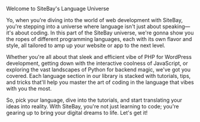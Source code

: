 Welcome to SiteBay's Language Universe

Yo, when you're diving into the world of web development with SiteBay, you're stepping into a universe where language isn't just about speaking—it's about coding. In this part of the SiteBay universe, we're gonna show you the ropes of different programming languages, each with its own flavor and style, all tailored to amp up your website or app to the next level.

Whether you're all about that sleek and efficient vibe of PHP for WordPress development, getting down with the interactive coolness of JavaScript, or exploring the vast landscapes of Python for backend magic, we've got you covered. Each language section in our library is stacked with tutorials, tips, and tricks that'll help you master the art of coding in the language that vibes with you the most.

So, pick your language, dive into the tutorials, and start translating your ideas into reality. With SiteBay, you're not just learning to code; you're gearing up to bring your digital dreams to life. Let's get it!